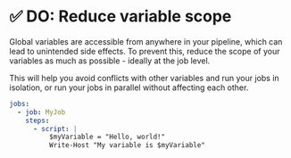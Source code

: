 # ✅ DO: Reduce variable scope

Global variables are accessible from anywhere in your pipeline, which can lead to unintended side effects. To prevent this, reduce the scope of your variables as much as possible - ideally at the job level.

This will help you avoid conflicts with other variables and run your jobs in isolation, or run your jobs in parallel without affecting each other.

```yaml
jobs:
  - job: MyJob
    steps:
      - script: |
          $myVariable = "Hello, world!"
          Write-Host "My variable is $myVariable"
```